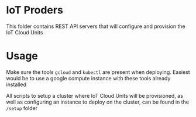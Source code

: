 # IoT Proders

This folder contains REST API servers that will configure and provision the IoT Cloud Units

# Usage

Make sure the tools `gcloud` and `kubectl` are present when deploying. Easiest would be to use a google compute instance with these tools already installed

All scripts to setup a cluster where IoT Cloud Units will be provisioned, as well as configuring an instance to deploy on the cluster, can be found in the `/setup` folder
